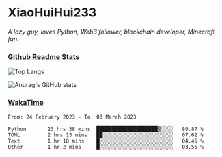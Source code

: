 # XiaoHuiHui233

*A lazy guy, loves Python, Web3 follower, blockchain developer, Minecraft fan.*

### [Github Readme Stats](https://github.com/anuraghazra/github-readme-stats)

![Top Langs](https://github-readme-stats.vercel.app/api/top-langs/?username=XiaoHuiHui233&layout=compact&theme=github_dark)

![Anurag's GitHub stats](https://github-readme-stats.vercel.app/api?username=XiaoHuiHui233&show_icons=true&theme=github_dark)

### [WakaTime](https://wakatime.com)

<!--START_SECTION:waka-->

```text
From: 24 February 2023 - To: 03 March 2023

Python       23 hrs 38 mins  ████████████████████▒░░░░   80.87 %
TOML         2 hrs 13 mins   ██░░░░░░░░░░░░░░░░░░░░░░░   07.62 %
Text         1 hr 18 mins    █░░░░░░░░░░░░░░░░░░░░░░░░   04.45 %
Other        1 hr 2 mins     █░░░░░░░░░░░░░░░░░░░░░░░░   03.56 %
```

<!--END_SECTION:waka-->
